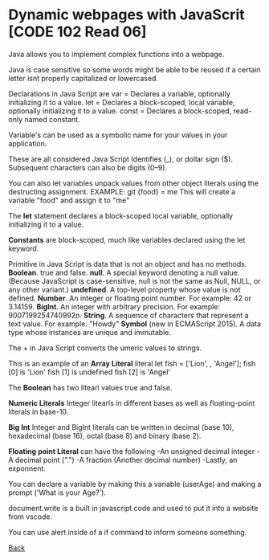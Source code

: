 # Dynamic webpages with JavaScrit [CODE 102 Read 06]
Java allows you to implement complex functions into a webpage.

Java is case sensitive so some words might be able to be reused if a certain letter isnt properly capitalized or lowercased.

Declarations in Java Script are
var = Declares a variable, optionally initializing it to a value.
let = Declares a block-scoped, local variable, optionally initializing it to a value.
const = Declares a block-scoped, read-only named constant.

Variable's can be used as a symbolic name for your values in your application.

These are all considered Java Script Identifies (_), or dollar sign ($). Subsequent characters can also be digits (0–9).

You can also let variables unpack values from other object literals using the destructing assignment.
EXAMPLE: git {food} = me
This will create a variable "food" and assign it to "me"

The **let** statement declares a block-scoped local variable, optionally initializing it to a value.

**Constants** are block-scoped, much like variables declared using the let keyword.

Primitive in Java Script is data that is not an object and has no methods.
**Boolean**. true and false.
**null**. A special keyword denoting a null value. (Because JavaScript is case-sensitive, null is not the same as Null, NULL, or any other variant.)
**undefined**. A top-level property whose value is not defined.
**Number**. An integer or floating point number. For example: 42 or 3.14159.
**BigInt**. An integer with arbitrary precision. For example: 9007199254740992n.
**String**. A sequence of characters that represent a text value. For example: "Howdy"
**Symbol** (new in ECMAScript 2015). A data type whose instances are unique and immutable.

The + in Java Script converts the umeric values to strings.

This is an example of an **Array Literal**
literal let fish = ['Lion', , 'Angel'];
fish [0] is 'Lion'
fish [1] is undefined
fish [2] is 'Angel'

The **Boolean** has two litearl values true and false.

**Numeric Literals** Integer litearls in different bases as well as floating-point literals in base-10.

**Big Int** Integer and BigInt literals can be written in decimal (base 10), hexadecimal (base 16), octal (base 8) and binary (base 2).

**Floating point Literal** can have the following
-An unsigned decimal integer
-A decimal point (".")
-A fraction (Another decimal number)
-Lastly, an exponnent.

You can declare a variable by making this a variable (userAge) and making a prompt ('What is your Age?').

document.write is a built in javascript code and used to put it into a website from vscode.

You can use alert inside of a  if command to inform someone something. 


[Back](README.md)
